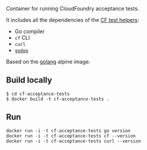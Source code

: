Container for running CloudFoundry acceptance tests.

It includes all the dependencies of the [CF test
helpers](https://github.com/cloudfoundry-incubator/cf-test-helpers):

* Go compiler
* `cf` CLI
* `curl`
* [`godep`](github.com/tools/godep)

Based on the [golang](https://hub.docker.com/_/golang/) alpine image.

## Build locally

```
$ cd cf-acceptance-tests
$ docker build -t cf-acceptance-tests .
```

## Run

```
docker run -i -t cf-acceptance-tests go version
docker run -i -t cf-acceptance-tests cf --version
docker run -i -t cf-acceptance-tests curl --version
```
